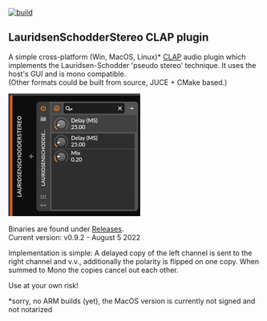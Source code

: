 [![build](https://github.com/nofishonfriday/Lauridsen-Schodder-Stereo-plugin/actions/workflows/cmake_ctest.yml/badge.svg)](https://github.com/nofishonfriday/Lauridsen-Schodder-Stereo-plugin/actions/workflows/cmake_ctest.yml)

## LauridsenSchodderStereo CLAP plugin
A simple cross-platform (Win, MacOS, Linux)* [CLAP](https://u-he.com/community/clap/) audio plugin which implements the Lauridsen-Schodder 'pseudo stereo' technique. It uses the host's GUI and is mono compatible.  
(Other formats could be built from source, JUCE + CMake based.)

![plugin_screenshot](plugin_screenshot.jpg)

Binaries are found under [Releases](https://github.com/nofishonfriday/Lauridsen-Schodder-Stereo-plugin/releases).  
Current version: v0.9.2 - August 5 2022

Implementation is simple: 
A delayed copy of the left channel is sent to the right channel and v.v., additionally the polarity is flipped on one copy.
When summed to Mono the copies cancel out each other.

Use at your own risk!


*sorry, no ARM builds (yet), the MacOS version is currently not signed and not notarized
